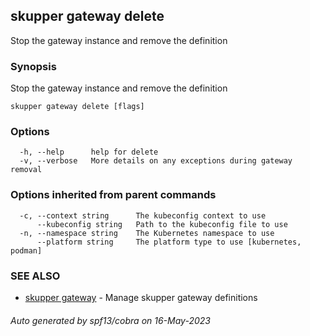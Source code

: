 ## skupper gateway delete

Stop the gateway instance and remove the definition

### Synopsis

Stop the gateway instance and remove the definition

```
skupper gateway delete [flags]
```

### Options

```
  -h, --help      help for delete
  -v, --verbose   More details on any exceptions during gateway removal
```

### Options inherited from parent commands

```
  -c, --context string      The kubeconfig context to use
      --kubeconfig string   Path to the kubeconfig file to use
  -n, --namespace string    The Kubernetes namespace to use
      --platform string     The platform type to use [kubernetes, podman]
```

### SEE ALSO

* [skupper gateway](skupper_gateway.md)	 - Manage skupper gateway definitions

###### Auto generated by spf13/cobra on 16-May-2023

